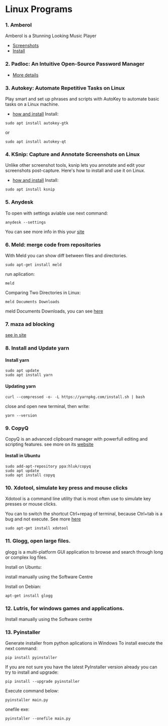 # Linux Programs
<!--
todo:
 The following is a community compiled list of Linux equivalents of Windows programs.
https://www.linuxliteos.com/manual/software.html#installsoftware
-->

### 1. Amberol
Amberol is a Stunning Looking Music Player

* [Screenshots](https://itsfoss.com/amberol-music-player/)
* [Install](https://linuxmasterclub.com/amberol/)

### 2. Padloc: An Intuitive Open-Source Password Manager
* [More details](https://itsfoss.com/padloc/)

### 3. Autokey: Automate Repetitive Tasks on Linux
Play smart and set up phrases and scripts with AutoKey to automate basic tasks on a Linux machine.
* [how and install](https://www.makeuseof.com/use-autokey-to-automate-repetitive-tasks-on-linux/)
Install:
```
sudo apt install autokey-gtk
```
or
```
sudo apt install autokey-qt
```
### 4. KSnip: Capture and Annotate Screenshots on Linux
Unlike other screenshot tools, ksnip lets you annotate and edit your screenshots post-capture. Here's how to install and use it on Linux.
* [how and install](https://www.makeuseof.com/how-to-install-use-ksnip-linux/)
Install:
```
sudo apt install ksnip
```
### 5. Anydesk
To open with settings aviable use next command:
```
anydesk --settings
```
You can see more info in this your [site](https://support.anydesk.com/knowledge/command-line-interface-for-windows)

### 6. Meld: merge code from repositories
With Meld you can show diff between files and directories.
```
sudo apt-get install meld
```
run aplication:
```
meld
```

Comparing Two Directories in Linux:
```
meld Documents Downloads
```

meld Documents Downloads, you can see [here](https://itsfoss.com/compare-files-linux-tools/)

### 7. maza ad blocking
[see in site](https://github.com/tanrax/maza-ad-blocking/blob/master/maza)


### 8. Install and Update yarn
#### Install yarn
```
sudo apt update
sudo apt install yarn
```
#### Updating yarn
```
curl --compressed -o- -L https://yarnpkg.com/install.sh | bash
```
close and open new terminal, then write:
```
yarn --version
```

<!-- 
to do: 
https://itsubuntu.com/list-of-best-useful-linux-applications/
-->
### 9. CopyQ
CopyQ is an advanced clipboard manager with powerfull editing and scripting features.
see more on its [website](https://github.com/hluk/CopyQ)

#### Install in Ubuntu
```
sudo add-apt-repository ppa:hluk/copyq
sudo apt update
sudo apt install copyq
```
### 10. Xdotool, simulate key press and mouse clicks
Xdotool is a command line utility that is most often use to simulate key presses or mouse clicks.

You can to switch the shortcut Ctrl+repag of terminal, because Ctrl+tab is a bug and not execute. See more [here](https://askubuntu.com/questions/715312/how-to-switch-tabs-terminal-using-ctrl-tab)

```
sudo apt-get install xdotool
```

### 11. Glogg, open large files.
glogg is a multi-platform GUI application to browse and search through long or complex log files.

Install on Ubuntu:

install manually using the Software Centre

Install on Debian:
```
apt-get install glogg
```

### 12. Lutris, for windows games and applications.
Install manually using the Software centre

### 13. Pyinstaller
Generate installer from python aplications in Windows
To install execute the next command:
```
pip install pyinstaller
```
If you are not sure you have the latest PyInstaller version already you can try to install and upgrade:
```
pip install --upgrade pyinstaller
```
Execute command below:
```
pyinstaller main.py
```
onefile exe:
```
pyinstaller --onefile main.py
```

